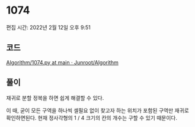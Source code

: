 # 1074

편집 시간: 2022년 2월 12일 오후 9:51

## 코드

[Algorithm/1074.py at main · Junroot/Algorithm](https://github.com/Junroot/Algorithm/blob/main/backjoon/1074.py)

## 풀이

재귀로 분할 정복을 하면 쉽게 해결할 수 있다.

이 때, 굳이 모든 구역을 하나씩 셀필요 없이 찾고자 하는 위치가 포함된 구역만 재귀로 확인하면된다. 현재 정사각형의 1 / 4 크기의 칸의 개수는 구할 수 있기 때문이다.